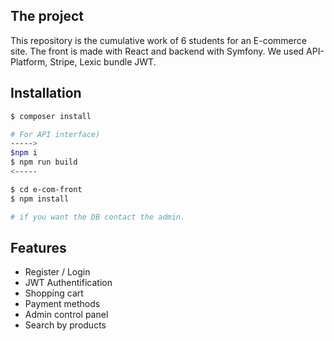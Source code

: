 ## The project

<p>This repository is the cumulative work of 6 students for an E-commerce site. The front is made with React and backend with Symfony. We used API-Platform, Stripe, Lexic bundle JWT.</p>

## Installation

```bash
$ composer install

# For API interface)
----->
$npm i
$ npm run build
<-----

$ cd e-com-front
$ npm install

# if you want the DB contact the admin.
```
##

## Features

<ul>
  <li>Register / Login</li>
  <li>JWT Authentification</li>
  <li>Shopping cart</li>
  <li>Payment methods</li>
  <li>Admin control panel</li>
  <li>Search by products</li>
</ul>

